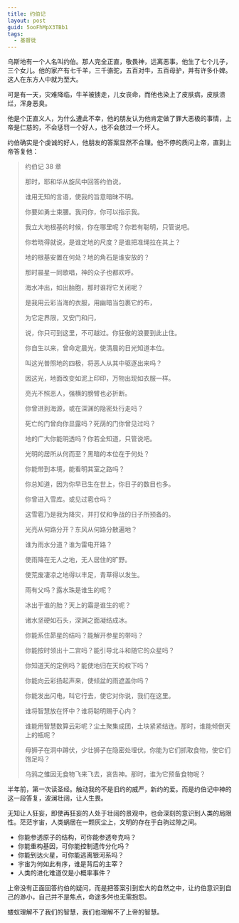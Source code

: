 ```yaml
---
title: 约伯记
layout: post
guid: 5ooFhMpX3TBb1
tags:
  - 基督徒
---
```


乌斯地有一个人名叫约伯。那人完全正直，敬畏神，远离恶事。他生了七个儿子，三个女儿。他的家产有七千羊，三千骆驼，五百对牛，五百母驴，并有许多仆婢。这人在东方人中就为至大。

可是有一天，灾难降临，牛羊被掳走，儿女丧命，而他也染上了皮肤病，皮肤溃烂，浑身恶臭。

他是个正直义人，为什么遭此不幸，他的朋友认为他肯定做了罪大恶极的事情，上帝是仁慈的，不会惩罚一个好人，也不会放过一个坏人。

约伯确实是个虔诚的好人，他朋友的答案显然不合理。他不停的质问上帝，直到上帝答复他：

> 约伯记 38 章
> 
> 那时，耶和华从旋风中回答约伯说，
> 	
> 谁用无知的言语，使我的旨意暗昧不明。
> 	
> 你要如勇士束腰。我问你，你可以指示我。
> 	
> 我立大地根基的时候，你在哪里呢？你若有聪明，只管说吧。
> 	
> 你若晓得就说，是谁定地的尺度？是谁把准绳拉在其上？
> 	
> 地的根基安置在何处？地的角石是谁安放的？
> 	
> 那时晨星一同歌唱，神的众子也都欢呼。
> 	
> 海水冲出，如出胎胞，那时谁将它关闭呢？
> 	
> 是我用云彩当海的衣服，用幽暗当包裹它的布，
> 	
> 为它定界限，又安门和闩，
> 	
> 说，你只可到这里，不可越过。你狂傲的浪要到此止住。
> 	
> 你自生以来，曾命定晨光，使清晨的日光知道本位。
> 	
> 叫这光普照地的四极，将恶人从其中驱逐出来吗？
> 	
> 因这光，地面改变如泥上印印，万物出现如衣服一样。
> 	
> 亮光不照恶人，强横的膀臂也必折断。
> 	
> 你曾进到海源，或在深渊的隐密处行走吗？
> 	
> 死亡的门曾向你显露吗？死荫的门你曾见过吗？
> 	
> 地的广大你能明透吗？你若全知道，只管说吧。
> 	
> 光明的居所从何而至？黑暗的本位在于何处？
> 	
> 你能带到本境，能看明其室之路吗？
> 	
> 你总知道，因为你早已生在世上，你日子的数目也多。
> 	
> 你曾进入雪库。或见过雹仓吗？
> 	
> 这雪雹乃是我为降灾，并打仗和争战的日子所预备的。
> 	
> 光亮从何路分开？东风从何路分散遍地？
> 	
> 谁为雨水分道？谁为雷电开路？
> 	
> 使雨降在无人之地，无人居住的旷野。
> 	
> 使荒废凄凉之地得以丰足，青草得以发生。
> 	
> 雨有父吗？露水珠是谁生的呢？
> 	
> 冰出于谁的胎？天上的霜是谁生的呢？
> 	
> 诸水坚硬如石头，深渊之面凝结成冰。
> 	
> 你能系住昴星的结吗？能解开参星的带吗？
> 	
> 你能按时领出十二宫吗？能引导北斗和随它的众星吗？
> 	
> 你知道天的定例吗？能使地归在天的权下吗？
> 	
> 你能向云彩扬起声来，使倾盆的雨遮盖你吗？
> 	
> 你能发出闪电，叫它行去，使它对你说，我们在这里。
> 	
> 谁将智慧放在怀中？谁将聪明赐于心内？
> 	
> 谁能用智慧数算云彩呢？尘土聚集成团，土块紧紧结连。那时，谁能倾倒天上的瓶呢？
> 	
> 母狮子在洞中蹲伏，少壮狮子在隐密处埋伏。你能为它们抓取食物，使它们饱足吗？
> 	
> 乌鸦之雏因无食物飞来飞去，哀告神。那时，谁为它预备食物呢？

半年前，第一次读圣经。触动我的不是旧约的威严，新约的爱。而是约伯记中神的这一段答复，波澜壮阔，让人生畏。

无知让人狂妄，即使再狂妄的人处于壮阔的景观中，也会深刻的意识到人类的局限性。茫茫宇宙，人类蜗居在一颗灰尘上，文明的存在于白驹过隙之间。

* 你能参透原子的结构，可你能参透夸克吗？
* 你能重构基因，可你能控制遗传分化吗？
* 你能到达火星，可你能逃离银河系吗？
* 宇宙为何如此有序，谁是背后的主宰？
* 人类的进化难道仅是小概率事件？


上帝没有正面回答约伯的疑问，而是把答案引到宏大的自然之中，让约伯意识到自己的渺小，自己并不是焦点，命途多舛也无需抱怨。

蝼蚁理解不了我们的智慧，我们也理解不了上帝的智慧。


